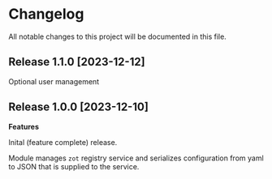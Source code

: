 # Changelog

All notable changes to this project will be documented in this file.

## Release 1.1.0 [2023-12-12]

  Optional user management

## Release 1.0.0 [2023-12-10]

**Features**

  Inital (feature complete) release.

  Module manages `zot` registry service and serializes configuration from yaml to JSON that is supplied to the service.

